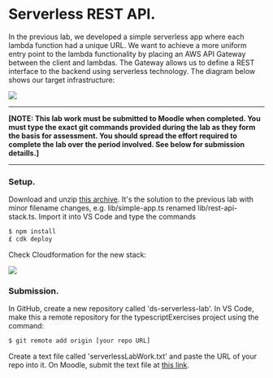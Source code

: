 # Serverless REST API.

In the previous lab, we developed a simple serverless app where each lambda function had a unique URL. 
We want to achieve a more uniform entry point to the lambda functionality by placing an AWS API Gateway between the client and lambdas. The Gateway allows us to define a REST interface to the backend using serverless technology. The diagram below shows our target infrastructure:

![][threetier]

-------------------------

__[NOTE: This lab work must be submitted to Moodle when completed. You must type the exact git commands provided during the lab as they form the basis for assessment. You should spread the effort required to complete the lab over the period involved. See below for submission detaills.]__

-----------------------------

### Setup.

Download and unzip [this archive][start]. It's the solution to the previous lab with minor filename changes, e.g. lib/simple-app.ts renamed lib/rest-api-stack.ts. Import it into VS Code and type the commands
~~~bash
$ npm install
£ cdk deploy
~~~
Check Cloudformation for the new stack:

![][stack]

### Submission.

In GitHub, create a new repository called 'ds-serverless-lab'. In VS Code, make this a remote repository for the typescriptExercises project using the command:
~~~bash
$ git remote add origin [your repo URL]
~~~

Create a text file called 'serverlessLabWork.txt' and paste the URL of your repo into it. On Moodle, submit the text file at [this link][submit].


[start]: ./img/start.zip
[stack]: ./img/stack.png
[threetier]: ./img/threetier.png
[submit]: https://moodle.wit.ie/course/view.php?id=199949&section=1
